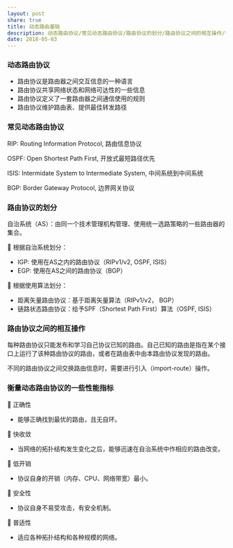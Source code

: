 ```yaml
---
layout: post
share: true
title: 动态路由基础
description: 动态路由协议/常见动态路由协议/路由协议的划分/路由协议之间的相互操作/衡量动态路由协议的一些性能指标
date: 2018-05-03
---
```


### 动态路由协议

 - 路由协议是路由器之间交互信息的一种语言
 - 路由协议共享网络状态和网络可达性的一些信息
 - 路由协议定义了一套路由器之间通信使用的规则
 - 路由协议维护路由表、提供最佳转发路径

### 常见动态路由协议

RIP: Routing Information Protocol, 路由信息协议

OSPF: Open Shortest Path First, 开放式最短路径优先

ISIS: Intermidate System to Intermediate System, 中间系统到中间系统

BGP: Border Gateway Protocol, 边界网关协议

### 路由协议的划分

自治系统（AS）：由同一个技术管理机构管理、使用统一选路策略的一些路由器的集合。

🔨 根据自治系统划分：
 - IGP: 使用在AS之内的路由协议（RIPv1/v2, OSPF, ISIS）
 - EGP: 使用在AS之间的路由协议（BGP）

🔨 根据使用算法划分：
 - 距离矢量路由协议：基于距离矢量算法（RIPv1/v2， BGP）
 - 链路状态路由协议：给予SPF（Shortest Path First）算法（OSPF, ISIS）

### 路由协议之间的相互操作

每种路由协议只能发布和学习自己协议已知的路由。自己已知的路由是指在某个接口上运行了该种路由协议的路由，或者在路由表中由本路由协议发现的路由。

不同的路由协议之间交换路由信息时，需要进行引入（import-route）操作。

### 衡量动态路由协议的一些性能指标

🔨 正确性
 - 能够正确找到最优的路由，且无自环。

🔨 快收敛
 - 当网络的拓扑结构发生变化之后，能够迅速在自治系统中作相应的路由改变。

🔨 低开销
 - 协议自身的开销（内存、CPU、网络带宽）最小。

🔨 安全性
 - 协议自身不易受攻击，有安全机制。

🔨 普适性
 - 适应各种拓扑结构和各种规模的网络。